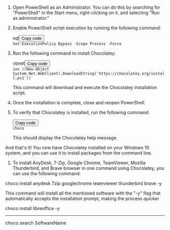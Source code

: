 <div>
<div>
<div>
<div>
<div>
<div>
<div>
<div>
<div>
<div>
<ol>
<li>
<p>Open PowerShell as an Administrator. You can do this by searching for "PowerShell" in the Start menu, right-clicking on it, and selecting "Run as administrator."</p>
</li>
<li>
<p>Enable PowerShell script execution by running the following command:</p>
<div>
<div>sql<button>Copy code</button></div>
<div><code>Set-ExecutionPolicy Bypass -Scope Process -Force </code></div>
</div>
</li>
<li>
<p>Run the following command to install Chocolatey:</p>
<div>
<div>vbnet<button>Copy code</button></div>
<div><code>iex ((New-Object System.Net.WebClient).DownloadString('https://chocolatey.org/install.ps1')) </code></div>
</div>
<p>This command will download and execute the Chocolatey installation script.</p>
</li>
<li>
<p>Once the installation is complete, close and reopen PowerShell.</p>
</li>
<li>
<p>To verify that Chocolatey is installed, run the following command:</p>
<div>
<div><button>Copy code</button></div>
<div><code>choco </code></div>
</div>
<p>This should display the Chocolatey help message.</p>
</li>
</ol>
<p>And that's it! You now have Chocolatey installed on your Windows 10 system, and you can use it to install packages from the command line.</p>
</div>
</div>
</div>

</div>
</div>
</div>

</div>
</div>
</div>
</div>
<div><form>
<div>
<div>

</div>
</div>
</form></div>

<div>
<div>
<div>
<div>
<div>
<div>
<div>
<div>
<div>
<div>
<ol>
<li>
<p>To install AnyDesk, 7-Zip, Google Chrome, TeamViewer, Mozilla Thunderbird, and Brave browser in one command using Chocolatey, you can use the following command:</p>
</li>
</ol>
<p>choco install anydesk 7zip googlechrome teamviewer thunderbird brave -y</p>

<p>This command will install all the mentioned software with the "-y" flag that automatically accepts the installation prompt, making the process quicker</p>

</div>
</div>
</div>
</div>
</div>
</div>
</div>
</div>
</div>
</div>


choco install libreoffice -y

<hr>
choco search SoftwareName
